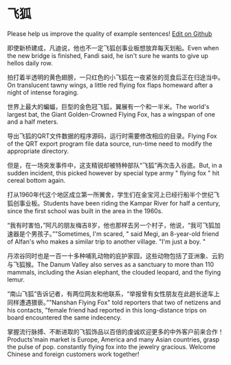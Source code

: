 # 飞狐

Please help us improve the quality of example sentences! [Edit on Github](https://github.com/jiyushe/jiyu-example-sentence-source/blob/main/chinese/feihu.md)

<p><span class="chinese">即使新桥建成，凡迪说，他也不一定飞狐创事业板想放弃每天划船。</span><span class="english">Even when the new bridge is finished, Fandi said, he isn't sure he wants to give up hellos daily row.</span></p>

<p><span class="chinese">拍打着半透明的黄色翅膀，一只红色的小飞狐在一夜紧张的觅食后正在归途当中。</span><span class="english">On translucent tawny wings, a little red flying fox flaps homeward after a night of intense foraging.</span></p>

<p><span class="chinese">世界上最大的蝙蝠，巨型的金色冠飞狐，翼展有一个和一半米。</span><span class="english">The world's largest bat, the Giant Golden-Crowned Flying Fox, has a wingspan of one and a half meters.</span></p>

<p><span class="chinese">导出飞狐的QRT文件数据的程序源码，运行时需要修改相应的目录。</span><span class="english">Flying Fox of the QRT export program file data source, run-time need to modify the appropriate directory.</span></p>

<p><span class="chinese">但是，在一场突发事件中，这支精锐却被特种部队“飞狐”再次击入谷底。</span><span class="english">But, in a sudden incident, this picked however by special type army " flying fox " hit cereal bottom again.</span></p>

<p><span class="chinese">打从1960年代这个地区成立第一所黉舍，学生们在金宝河上已经行船半个世纪飞狐创事业板。</span><span class="english">Students have been riding the Kampar River for half a century, since the first school was built in the area in the 1960s.</span></p>

<p><span class="chinese">“我有时害怕，”阿凡的朋友梅吉8岁，他也那样去另一个村子，他说，“我可飞狐加速器是个男孩子。”</span><span class="english">"Sometimes, I'm scared, " said Megi, an 8-year-old friend of Alfan's who makes a similar trip to another village. "I'm just a boy. "</span></p>

<p><span class="chinese">丹浓谷同时也是一百一十多种哺乳动物的庇护家园，这些动物包括了亚洲象、云豹与飞狐猴。</span><span class="english">The Danum Valley also serves as a sanctuary to more than 110 mammals, including the Asian elephant, the clouded leopard, and the flying lemur.</span></p>

<p><span class="chinese">“南山飞狐”告诉记者，有两位网友和他联系，“举报曾有女性朋友在此趟长途车上同样遭遇猥亵。”</span><span class="english">"Nanshan Flying Fox" told reporters that two of netizens and his contacts, "female friend had reported in this long-distance trips on board encountered the same indecency.</span></p>

<p><span class="chinese">掌握流行脉搏、不断进取的飞狐饰品以百倍的虔诚欢迎更多的中外客户前来合作！</span><span class="english">Products'main market is Europe, America and many Asian countries, grasp the pulse of pop. constantly flying fox into the jewelry gracious. Welcome Chinese and foreign customers work together!</span></p>

